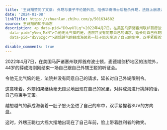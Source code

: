 ```yaml
---
title: '王诗翔赞同了文章: 外甥与妻子不伦婚外恋，哈佛华裔博士后枪杀外甥，法庭上崩溃大哭'
date: '2024-01-08'
linkTitle: https://zhuanlan.zhihu.com/p/501634602
source: 王诗翔的知乎动态
description: <p data-pid="D0wyUlLq">2022年4月7日，在美国马萨诸塞州联邦首府波士顿，麦德福剑桥地区的法院外，44岁的薛成海刚刚结束一场自己跟自己外甥王聪的听证会。</p><p
  data-pid="yVwnjMxN">令他无比气恼的是，法院并没有同意自己的请求，延长对自己外甥限制令。</p><p data-pid="F39Dg5eQ">这意味着，外甥如果继续毫无顾忌地​出现在自己的家里，对薛成海进行挑衅的话，自己将束手无策。</p><p
  data-pid="d5VSzgcP">越想越气的薛成海装着一肚子怒火坐进了自己的车中，双手紧握着SUV的方向盘。</p><p data-pid="YbBFe0l3">这时，外甥王聪也大摇大摆​地​出现在了自己车前，脸上带着胜利者的微笑。</p><p
  ...
disable_comments: true
---
```

<p data-pid="D0wyUlLq">2022年4月7日，在美国马萨诸塞州联邦首府波士顿，麦德福剑桥地区的法院外，44岁的薛成海刚刚结束一场自己跟自己外甥王聪的听证会。</p><p data-pid="yVwnjMxN">令他无比气恼的是，法院并没有同意自己的请求，延长对自己外甥限制令。</p><p data-pid="F39Dg5eQ">这意味着，外甥如果继续毫无顾忌地​出现在自己的家里，对薛成海进行挑衅的话，自己将束手无策。</p><p data-pid="d5VSzgcP">越想越气的薛成海装着一肚子怒火坐进了自己的车中，双手紧握着SUV的方向盘。</p><p data-pid="YbBFe0l3">这时，外甥王聪也大摇大摆​地​出现在了自己车前，脸上带着胜利者的微笑。</p><p ...